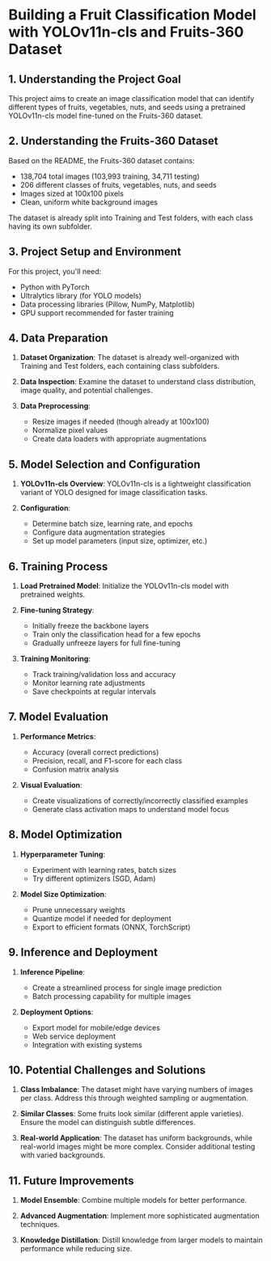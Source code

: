 # Building a Fruit Classification Model with YOLOv11n-cls and Fruits-360 Dataset

## 1. Understanding the Project Goal

This project aims to create an image classification model that can identify different types of fruits, vegetables, nuts, and seeds using a pretrained YOLOv11n-cls model fine-tuned on the Fruits-360 dataset. 

## 2. Understanding the Fruits-360 Dataset

Based on the README, the Fruits-360 dataset contains:
- 138,704 total images (103,993 training, 34,711 testing)
- 206 different classes of fruits, vegetables, nuts, and seeds
- Images sized at 100x100 pixels
- Clean, uniform white background images

The dataset is already split into Training and Test folders, with each class having its own subfolder.

## 3. Project Setup and Environment

For this project, you'll need:
- Python with PyTorch
- Ultralytics library (for YOLO models)
- Data processing libraries (Pillow, NumPy, Matplotlib)
- GPU support recommended for faster training

## 4. Data Preparation

1. **Dataset Organization**: The dataset is already well-organized with Training and Test folders, each containing class subfolders.

2. **Data Inspection**: Examine the dataset to understand class distribution, image quality, and potential challenges.

3. **Data Preprocessing**:
   - Resize images if needed (though already at 100x100)
   - Normalize pixel values
   - Create data loaders with appropriate augmentations

## 5. Model Selection and Configuration

1. **YOLOv11n-cls Overview**: YOLOv11n-cls is a lightweight classification variant of YOLO designed for image classification tasks.

2. **Configuration**:
   - Determine batch size, learning rate, and epochs
   - Configure data augmentation strategies
   - Set up model parameters (input size, optimizer, etc.)

## 6. Training Process

1. **Load Pretrained Model**: Initialize the YOLOv11n-cls model with pretrained weights.

2. **Fine-tuning Strategy**:
   - Initially freeze the backbone layers
   - Train only the classification head for a few epochs
   - Gradually unfreeze layers for full fine-tuning

3. **Training Monitoring**:
   - Track training/validation loss and accuracy
   - Monitor learning rate adjustments
   - Save checkpoints at regular intervals

## 7. Model Evaluation

1. **Performance Metrics**:
   - Accuracy (overall correct predictions)
   - Precision, recall, and F1-score for each class
   - Confusion matrix analysis

2. **Visual Evaluation**:
   - Create visualizations of correctly/incorrectly classified examples
   - Generate class activation maps to understand model focus

## 8. Model Optimization

1. **Hyperparameter Tuning**:
   - Experiment with learning rates, batch sizes
   - Try different optimizers (SGD, Adam)

2. **Model Size Optimization**:
   - Prune unnecessary weights
   - Quantize model if needed for deployment
   - Export to efficient formats (ONNX, TorchScript)

## 9. Inference and Deployment

1. **Inference Pipeline**:
   - Create a streamlined process for single image prediction
   - Batch processing capability for multiple images

2. **Deployment Options**:
   - Export model for mobile/edge devices
   - Web service deployment
   - Integration with existing systems

## 10. Potential Challenges and Solutions

1. **Class Imbalance**: The dataset might have varying numbers of images per class. Address this through weighted sampling or augmentation.

2. **Similar Classes**: Some fruits look similar (different apple varieties). Ensure the model can distinguish subtle differences.

3. **Real-world Application**: The dataset has uniform backgrounds, while real-world images might be more complex. Consider additional testing with varied backgrounds.

## 11. Future Improvements

1. **Model Ensemble**: Combine multiple models for better performance.

2. **Advanced Augmentation**: Implement more sophisticated augmentation techniques.

3. **Knowledge Distillation**: Distill knowledge from larger models to maintain performance while reducing size.
